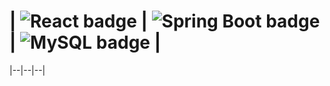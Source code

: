 # | ![React badge](https://img.shields.io/badge/React-20232A?style=for-the-badge&logo=react&logoColor=61DAFB) | ![Spring Boot badge](https://img.shields.io/badge/Spring_Boot-6DB33F?style=for-the-badge&logo=spring-boot&logoColor=white) | ![MySQL badge](https://img.shields.io/badge/MySQL-005C84?style=for-the-badge&logo=mysql&logoColor=white) |
|--|--|--|
